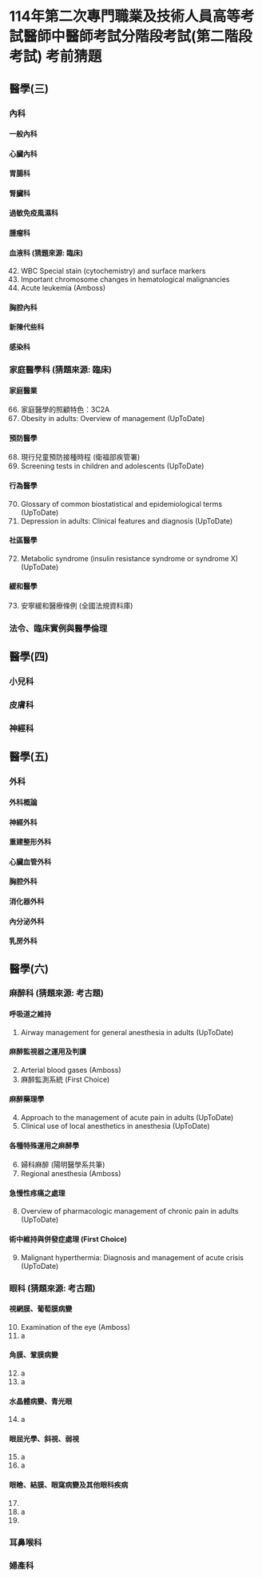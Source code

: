 # 114年第二次專門職業及技術人員高等考試醫師中醫師考試分階段考試(第二階段考試) 考前猜題
## 醫學(三)
### 內科
#### 一般內科
#### 心臟內科
#### 胃腸科
#### 腎臟科
#### 過敏免疫風濕科
#### 腫瘤科
#### 血液科 (猜題來源: 臨床)
42. WBC Special stain (cytochemistry) and surface markers
43. Important chromosome changes in hematological malignancies
44. Acute leukemia (Amboss)
#### 胸腔內科
#### 新陳代些科
#### 感染科
### 家庭醫學科 (猜題來源: 臨床)
#### 家庭醫業
66. 家庭醫學的照顧特色：3C2A
67. Obesity in adults: Overview of management (UpToDate)
#### 預防醫學
68. 現行兒童預防接種時程 (衛福部疾管署)
69. Screening tests in children and adolescents (UpToDate)
#### 行為醫學
70. Glossary of common biostatistical and epidemiological terms (UpToDate)
71. Depression in adults: Clinical features and diagnosis (UpToDate)
#### 社區醫學
72. Metabolic syndrome (insulin resistance syndrome or syndrome X) (UpToDate)
#### 緩和醫學
73. 安寧緩和醫療條例 (全國法規資料庫)
### 法令、臨床實例與醫學倫理
## 醫學(四)
### 小兒科
### 皮膚科
### 神經科
## 醫學(五)
### 外科
#### 外科概論
#### 神經外科
#### 重建整形外科
#### 心臟血管外科
#### 胸腔外科
#### 消化器外科
#### 內分泌外科
#### 乳房外科
## 醫學(六)
### 麻醉科 (猜題來源: 考古題)
#### 呼吸道之維持
1.	Airway management for general anesthesia in adults (UpToDate)
#### 麻醉監視器之運用及判讀
2.	Arterial blood gases (Amboss)
3.	麻醉監測系統 (First Choice)
#### 麻醉藥理學
4.	Approach to the management of acute pain in adults (UpToDate)
5.	Clinical use of local anesthetics in anesthesia (UpToDate)
#### 各種特殊運用之麻醉學
6.	婦科麻醉 (陽明醫學系共筆)
7.	Regional anesthesia (Amboss)
#### 急慢性疼痛之處理
8. Overview of pharmacologic management of chronic pain in adults (UpToDate)
#### 術中維持與併發症處理 (First Choice)
9. Malignant hyperthermia: Diagnosis and management of acute crisis (UpToDate)
### 眼科 (猜題來源: 考古題)
#### 視網膜、葡萄膜病變
10. Examination of the eye (Amboss)
11. a
#### 角膜、鞏膜病變
12. a
13. a
#### 水晶體病變、青光眼
14. a
#### 眼屈光學、斜視、弱視
15. a
16. a
#### 眼瞼、結膜、眼窩病變及其他眼科疾病
17. 
18. a
19. 
### 耳鼻喉科
### 婦產科

